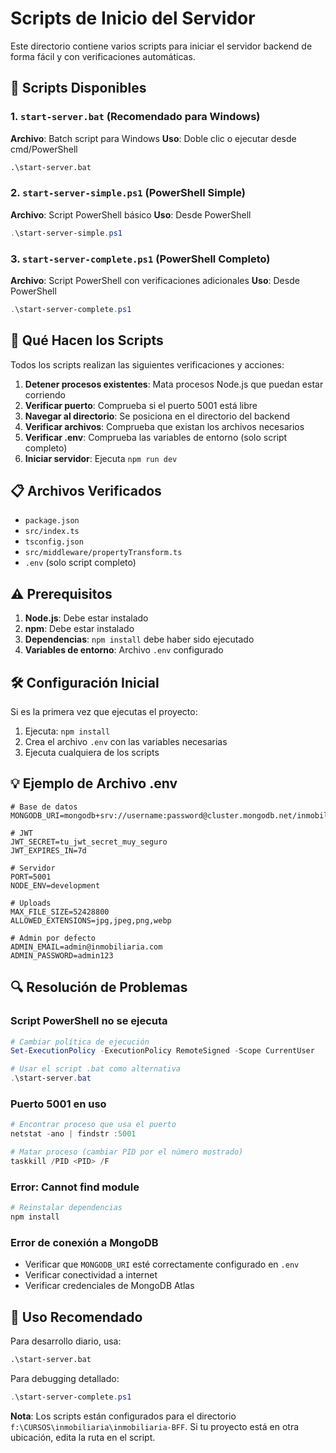 # Scripts de Inicio del Servidor

Este directorio contiene varios scripts para iniciar el servidor backend de forma fácil y con verificaciones automáticas.

## 🚀 Scripts Disponibles

### 1. `start-server.bat` (Recomendado para Windows)

**Archivo**: Batch script para Windows
**Uso**: Doble clic o ejecutar desde cmd/PowerShell

```cmd
.\start-server.bat
```

### 2. `start-server-simple.ps1` (PowerShell Simple)

**Archivo**: Script PowerShell básico
**Uso**: Desde PowerShell

```powershell
.\start-server-simple.ps1
```

### 3. `start-server-complete.ps1` (PowerShell Completo)

**Archivo**: Script PowerShell con verificaciones adicionales
**Uso**: Desde PowerShell

```powershell
.\start-server-complete.ps1
```

## 🔧 Qué Hacen los Scripts

Todos los scripts realizan las siguientes verificaciones y acciones:

1. **Detener procesos existentes**: Mata procesos Node.js que puedan estar corriendo
2. **Verificar puerto**: Comprueba si el puerto 5001 está libre
3. **Navegar al directorio**: Se posiciona en el directorio del backend
4. **Verificar archivos**: Comprueba que existan los archivos necesarios
5. **Verificar .env**: Comprueba las variables de entorno (solo script completo)
6. **Iniciar servidor**: Ejecuta `npm run dev`

## 📋 Archivos Verificados

- `package.json`
- `src/index.ts`
- `tsconfig.json`
- `src/middleware/propertyTransform.ts`
- `.env` (solo script completo)

## ⚠️ Prerequisitos

1. **Node.js**: Debe estar instalado
2. **npm**: Debe estar instalado
3. **Dependencias**: `npm install` debe haber sido ejecutado
4. **Variables de entorno**: Archivo `.env` configurado

## 🛠️ Configuración Inicial

Si es la primera vez que ejecutas el proyecto:

1. Ejecuta: `npm install`
2. Crea el archivo `.env` con las variables necesarias
3. Ejecuta cualquiera de los scripts

## 💡 Ejemplo de Archivo .env

```env
# Base de datos
MONGODB_URI=mongodb+srv://username:password@cluster.mongodb.net/inmobiliaria

# JWT
JWT_SECRET=tu_jwt_secret_muy_seguro
JWT_EXPIRES_IN=7d

# Servidor
PORT=5001
NODE_ENV=development

# Uploads
MAX_FILE_SIZE=52428800
ALLOWED_EXTENSIONS=jpg,jpeg,png,webp

# Admin por defecto
ADMIN_EMAIL=admin@inmobiliaria.com
ADMIN_PASSWORD=admin123
```

## 🔍 Resolución de Problemas

### Script PowerShell no se ejecuta

```powershell
# Cambiar política de ejecución
Set-ExecutionPolicy -ExecutionPolicy RemoteSigned -Scope CurrentUser

# Usar el script .bat como alternativa
.\start-server.bat
```

### Puerto 5001 en uso

```powershell
# Encontrar proceso que usa el puerto
netstat -ano | findstr :5001

# Matar proceso (cambiar PID por el número mostrado)
taskkill /PID <PID> /F
```

### Error: Cannot find module

```bash
# Reinstalar dependencias
npm install
```

### Error de conexión a MongoDB

- Verificar que `MONGODB_URI` esté correctamente configurado en `.env`
- Verificar conectividad a internet
- Verificar credenciales de MongoDB Atlas

## 🎯 Uso Recomendado

Para desarrollo diario, usa:

```cmd
.\start-server.bat
```

Para debugging detallado:

```powershell
.\start-server-complete.ps1
```

**Nota**: Los scripts están configurados para el directorio `f:\CURSOS\inmobiliaria\inmobiliaria-BFF`. Si tu proyecto está en otra ubicación, edita la ruta en el script.
